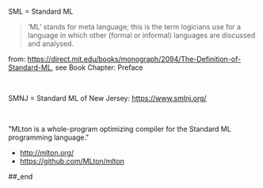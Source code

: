 SML = Standard ML

> ‘ML’ stands for meta language; this is the term logicians use for a language in which other (formal or informal) languages are discussed and analysed.

from: https://direct.mit.edu/books/monograph/2094/The-Definition-of-Standard-ML,  see Book Chapter: Preface 

<br/>

SMNJ = Standard ML of New Jersey: https://www.smlnj.org/

<br/>

"MLton is a whole-program optimizing compiler for the Standard ML programming language."
- http://mlton.org/
- https://github.com/MLton/mlton

##_end
